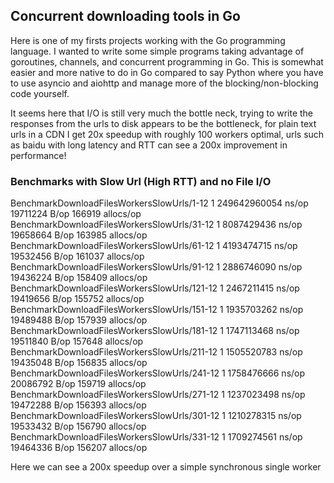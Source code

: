 ## Concurrent downloading tools in Go

Here is one of my firsts projects working with the Go programming language. I wanted to write some simple programs taking advantage of goroutines, channels, and concurrent programming in Go. This is somewhat easier and more native to do in Go compared to say Python where you have to use asyncio and aiohttp and manage more of the blocking/non-blocking code yourself. 

It seems here that I/O is still very much the bottle neck, trying to write the responses from the urls to disk appears to be the bottleneck, for plain text urls in a CDN I get 20x speedup with roughly 100 workers optimal, urls such as baidu with long latency and RTT can see a 200x improvement in performance!




### Benchmarks with Slow Url (High RTT) and no File I/O

BenchmarkDownloadFilesWorkersSlowUrls/1-12          	       1	249642960054 ns/op	19711224 B/op	  166919 allocs/op
BenchmarkDownloadFilesWorkersSlowUrls/31-12 	               1	8087429436 ns/op	19658664 B/op	  163985 allocs/op
BenchmarkDownloadFilesWorkersSlowUrls/61-12 	               1	4193474715 ns/op	19532456 B/op	  161037 allocs/op
BenchmarkDownloadFilesWorkersSlowUrls/91-12 	               1	2886746090 ns/op	19436224 B/op	  158409 allocs/op
BenchmarkDownloadFilesWorkersSlowUrls/121-12         	       1	2467211415 ns/op	19419656 B/op	  155752 allocs/op
BenchmarkDownloadFilesWorkersSlowUrls/151-12         	       1	1935703262 ns/op	19489488 B/op	  157939 allocs/op
BenchmarkDownloadFilesWorkersSlowUrls/181-12         	       1	1747113468 ns/op	19511840 B/op	  157648 allocs/op
BenchmarkDownloadFilesWorkersSlowUrls/211-12         	       1	1505520783 ns/op	19435048 B/op	  156835 allocs/op
BenchmarkDownloadFilesWorkersSlowUrls/241-12         	       1	1758476666 ns/op	20086792 B/op	  159719 allocs/op
BenchmarkDownloadFilesWorkersSlowUrls/271-12         	       1	1237023498 ns/op	19472288 B/op	  156393 allocs/op
BenchmarkDownloadFilesWorkersSlowUrls/301-12         	       1	1210278315 ns/op	19533432 B/op	  156790 allocs/op
BenchmarkDownloadFilesWorkersSlowUrls/331-12         	       1	1709274561 ns/op	19464336 B/op	  156207 allocs/op

Here we can see a 200x speedup over a simple synchronous single worker